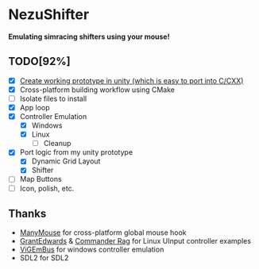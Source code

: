 ﻿# NezuShifter

**Emulating simracing shifters using your mouse!**

## TODO[92%]

- [x] [Create working prototype in unity (which is easy to port into C/CXX)](https://github.com/Artemis-chan/ShifterEmuPrototype)
- [x] Cross-platform building workflow using CMake
- [ ] Isolate files to install
- [x] App loop
- [x] Controller Emulation
  - [x] Windows
  - [x] Linux
    - [ ] Cleanup
- [x] Port logic from my unity prototype
  - [x] Dynamic Grid Layout
  - [x] Shifter
- [ ] Map Buttons
- [ ] Icon, polish, etc.

## Thanks

- [ManyMouse](https://github.com/icculus/manymouse) for cross-platform global mouse hook
- [GrantEdwards](https://github.com/GrantEdwards/uinput-joystick-demo) & [Commander Rag](https://github.com/CommanderRag/xbox-controller-emulator-linux) for Linux UInput controller examples
- [ViGEmBus](https://github.com/ViGEm/ViGEmBus) for windows controller emulation
- SDL2 for SDL2
